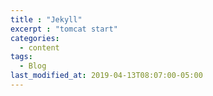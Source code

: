 ```yaml
---
title : "Jekyll"
excerpt : "tomcat start"
categories:
  - content
tags:
  - Blog
last_modified_at: 2019-04-13T08:07:00-05:00
---
```


